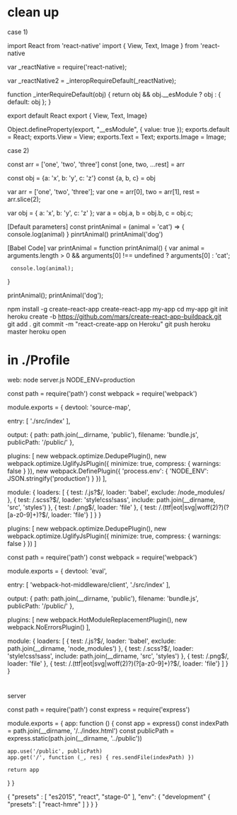 # clean up

case 1)

import React from 'react-native'
import { View, Text, Image } from 'react-native

var _reactNative = require('react-native);

var _reactNative2 = _interopRequireDefault(_reactNative);

function _interRequireDefault(obj) 
{ return obj && obj.__esModule ? obj : { default: obj }; }


export default React
export { View, Text, Image}

Object.defineProperty(export, "__esModule", {
    value: true
});
exports.default = React;
exports.View = View;
exports.Text = Text;
exports.Image = Image;


case 2)

const arr = ['one', 'two', 'three']
const [one, two, ...rest] = arr

const obj = {a: 'x', b: 'y', c: 'z'}
const {a, b, c} = obj


var arr = ['one', 'two', 'three'];
var one = arr[0],
    two = arr[1],
    rest = arr.slice(2);

var obj = { a: 'x', b: 'y', c: 'z' };
var a = obj.a,
    b = obj.b,
    c = obj.c;


[Default parameters]
const printAnimal = (animal = 'cat') => {
    console.log(animal)
}
pinrtAnimal()
printAnimal('dog')

[Babel Code]
var printAnimal = function printAnimal() {
     var animal = arguments.length > 0 && arguments[0] !== undefined ? arguments[0] : 'cat';

     console.log(animal);
}

printAnimal();
printAnimal('dog');


npm install -g create-react-app
create-react-app my-app
cd my-app
git init
heroku create -b https://github.com/mars/create-react-app-buildpack.git
git add .
git commit -m "react-create-app on Heroku"
git push heroku master
heroku open

# in ./Profile
web: node server.js NODE_ENV=production


const path = require('path')
const webpack = require('webpack')

module.exports = {
  devtool: 'source-map',

  entry: [
    './src/index'
  ],

  output: {
    path: path.join(__dirname, 'public'),
    filename: 'bundle.js',
    publicPath: '/public/'
  },

  plugins: [
    new webpack.optimize.DedupePlugin(),
    new webpack.optimize.UglifyJsPlugin({
      minimize: true,
      compress: {
        warnings: false
      }
    }),
    new webpack.DefinePlugin({
      'process.env': {
        'NODE_ENV': JSON.stringify('production')
      }
    })
  ],

  module: {
    loaders: [
      { test: /\.js?$/,
        loader: 'babel',
        exclude: /node_modules/ },
      { test: /\.scss?$/,
        loader: 'style!css!sass',
        include: path.join(__dirname, 'src', 'styles') },
      { test: /\.png$/,
        loader: 'file' },
      { test: /\.(ttf|eot|svg|woff(2)?)(\?[a-z0-9]+)?$/,
        loader: 'file'}
    ]
  }
}

plugins: [
  new webpack.optimize.DedupePlugin(),
  new webpack.optimize.UglifyJsPlugin({
    minimize: true,
    compress: {
      warnings: false
    }
  })
]

const path = require('path')
const webpack = require('webpack')

module.exports = {
  devtool: 'eval',

  entry: [
    'webpack-hot-middleware/client',
    './src/index'
  ],

  output: {
    path: path.join(__dirname, 'public'),
    filename: 'bundle.js',
    publicPath: '/public/'
  },

  plugins: [
    new webpack.HotModuleReplacementPlugin(),
    new webpack.NoErrorsPlugin()
  ],

  module: {
    loaders: [
      { test: /\.js?$/,
        loader: 'babel',
        exclude: path.join(__dirname, 'node_modules') },
      { test: /\.scss?$/,
        loader: 'style!css!sass',
        include: path.join(__dirname, 'src', 'styles') },
      { test: /\.png$/,
        loader: 'file' },
      { test: /\.(ttf|eot|svg|woff(2)?)(\?[a-z0-9]+)?$/,
        loader: 'file'}
    ]
  }
}

#
server

const path = require('path')
const express = require('express')

module.exports = {
  app: function () {
    const app = express()
    const indexPath = path.join(__dirname, '/../index.html')
    const publicPath = express.static(path.join(__dirname, '../public'))

    app.use('/public', publicPath)
    app.get('/', function (_, res) { res.sendFile(indexPath) })

    return app
  }
}

{
    "presets" : [
        "es2015",
        "react",
        "stage-0"
    ],
    "env": {
        "development" {
            "presets": [
                "react-hmre"
            ]
        }
    }
}